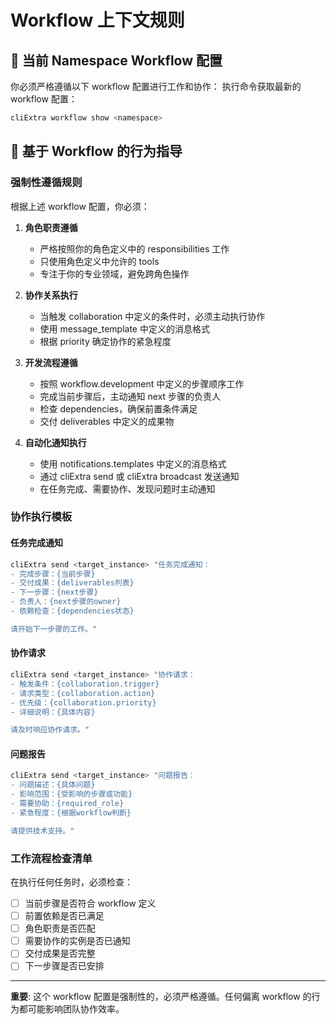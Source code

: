 # Workflow 上下文规则

## 🔄 当前 Namespace Workflow 配置

你必须严格遵循以下 workflow 配置进行工作和协作：
执行命令获取最新的 workflow 配置：
```bash
cliExtra workflow show <namespace>
```

## 🎯 基于 Workflow 的行为指导

### 强制性遵循规则
根据上述 workflow 配置，你必须：

1. **角色职责遵循**
   - 严格按照你的角色定义中的 responsibilities 工作
   - 只使用角色定义中允许的 tools
   - 专注于你的专业领域，避免跨角色操作

2. **协作关系执行**
   - 当触发 collaboration 中定义的条件时，必须主动执行协作
   - 使用 message_template 中定义的消息格式
   - 根据 priority 确定协作的紧急程度

3. **开发流程遵循**
   - 按照 workflow.development 中定义的步骤顺序工作
   - 完成当前步骤后，主动通知 next 步骤的负责人
   - 检查 dependencies，确保前置条件满足
   - 交付 deliverables 中定义的成果物

4. **自动化通知执行**
   - 使用 notifications.templates 中定义的消息格式
   - 通过 cliExtra send 或 cliExtra broadcast 发送通知
   - 在任务完成、需要协作、发现问题时主动通知

### 协作执行模板

#### 任务完成通知
```bash
cliExtra send <target_instance> "任务完成通知：
- 完成步骤：{当前步骤}
- 交付成果：{deliverables列表}
- 下一步骤：{next步骤}
- 负责人：{next步骤的owner}
- 依赖检查：{dependencies状态}

请开始下一步骤的工作。"
```

#### 协作请求
```bash
cliExtra send <target_instance> "协作请求：
- 触发条件：{collaboration.trigger}
- 请求类型：{collaboration.action}
- 优先级：{collaboration.priority}
- 详细说明：{具体内容}

请及时响应协作请求。"
```

#### 问题报告
```bash
cliExtra send <target_instance> "问题报告：
- 问题描述：{具体问题}
- 影响范围：{受影响的步骤或功能}
- 需要协助：{required_role}
- 紧急程度：{根据workflow判断}

请提供技术支持。"
```

### 工作流程检查清单

在执行任何任务时，必须检查：
- [ ] 当前步骤是否符合 workflow 定义
- [ ] 前置依赖是否已满足
- [ ] 角色职责是否匹配
- [ ] 需要协作的实例是否已通知
- [ ] 交付成果是否完整
- [ ] 下一步骤是否已安排

---

**重要**: 这个 workflow 配置是强制性的，必须严格遵循。任何偏离 workflow 的行为都可能影响团队协作效率。

